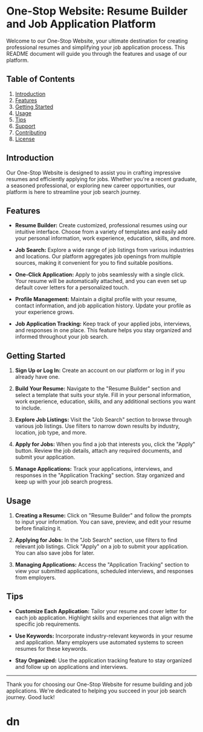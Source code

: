 # One-Stop Website: Resume Builder and Job Application Platform

Welcome to our One-Stop Website, your ultimate destination for creating professional resumes and simplifying your job application process. This README document will guide you through the features and usage of our platform.

## Table of Contents

1. [Introduction](#introduction)
2. [Features](#features)
3. [Getting Started](#getting-started)
4. [Usage](#usage)
5. [Tips](#tips)
6. [Support](#support)
7. [Contributing](#contributing)
8. [License](#license)

## Introduction

Our One-Stop Website is designed to assist you in crafting impressive resumes and efficiently applying for jobs. Whether you're a recent graduate, a seasoned professional, or exploring new career opportunities, our platform is here to streamline your job search journey.

## Features

- **Resume Builder:** Create customized, professional resumes using our intuitive interface. Choose from a variety of templates and easily add your personal information, work experience, education, skills, and more.

- **Job Search:** Explore a wide range of job listings from various industries and locations. Our platform aggregates job openings from multiple sources, making it convenient for you to find suitable positions.

- **One-Click Application:** Apply to jobs seamlessly with a single click. Your resume will be automatically attached, and you can even set up default cover letters for a personalized touch.

- **Profile Management:** Maintain a digital profile with your resume, contact information, and job application history. Update your profile as your experience grows.

- **Job Application Tracking:** Keep track of your applied jobs, interviews, and responses in one place. This feature helps you stay organized and informed throughout your job search.

## Getting Started

1. **Sign Up or Log In:** Create an account on our platform or log in if you already have one.

2. **Build Your Resume:** Navigate to the "Resume Builder" section and select a template that suits your style. Fill in your personal information, work experience, education, skills, and any additional sections you want to include.

3. **Explore Job Listings:** Visit the "Job Search" section to browse through various job listings. Use filters to narrow down results by industry, location, job type, and more.

4. **Apply for Jobs:** When you find a job that interests you, click the "Apply" button. Review the job details, attach any required documents, and submit your application.

5. **Manage Applications:** Track your applications, interviews, and responses in the "Application Tracking" section. Stay organized and keep up with your job search progress.

## Usage

1. **Creating a Resume:** Click on "Resume Builder" and follow the prompts to input your information. You can save, preview, and edit your resume before finalizing it.

2. **Applying for Jobs:** In the "Job Search" section, use filters to find relevant job listings. Click "Apply" on a job to submit your application. You can also save jobs for later.

3. **Managing Applications:** Access the "Application Tracking" section to view your submitted applications, scheduled interviews, and responses from employers.

## Tips

- **Customize Each Application:** Tailor your resume and cover letter for each job application. Highlight skills and experiences that align with the specific job requirements.

- **Use Keywords:** Incorporate industry-relevant keywords in your resume and application. Many employers use automated systems to screen resumes for these keywords.

- **Stay Organized:** Use the application tracking feature to stay organized and follow up on applications and interviews.


---

Thank you for choosing our One-Stop Website for resume building and job applications. We're dedicated to helping you succeed in your job search journey. Good luck!
# dn

